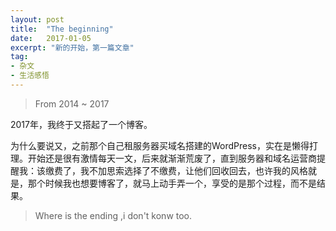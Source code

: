 ```yaml
---
layout: post
title:  "The beginning"
date:   2017-01-05
excerpt: "新的开始，第一篇文章"
tag:
- 杂文
- 生活感悟
---
```


>From 2014 ~ 2017

2017年，我终于又搭起了一个博客。

为什么要说又，之前那个自己租服务器买域名搭建的WordPress，实在是懒得打理。开始还是很有激情每天一文，后来就渐渐荒废了，直到服务器和域名运营商提醒我：该缴费了，我不加思索选择了不缴费，让他们回收回去，也许我的风格就是，那个时候我也想要博客了，就马上动手弄一个，享受的是那个过程，而不是结果。

>Where is the ending ,i don't konw too.

